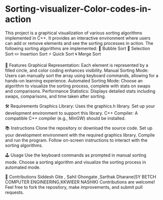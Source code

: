 
# Sorting-visualizer-Color-codes-in-action
This project is a graphical visualization of various sorting algorithms implemented in C++. It provides an interactive environment where users can add or remove elements and see the sorting processes in action. The following sorting algorithms are implemented:
🔄 Bubble Sort
📏 Selection Sort
✏️ Insertion Sort
⚡ Quick Sort
🌀 Merge Sort

🌟 Features
Graphical Representation: Each element is represented by a filled circle, and color coding enhances visibility.
Manual Sorting Mode: Users can manually sort the array using keyboard commands, allowing for a hands-on learning experience.
Automated Sorting Mode: Choose an algorithm to visualize the sorting process, complete with stats on swaps and comparisons.
Performance Statistics: Displays detailed stats including swaps, comparisons, and time taken after sorting.

🛠️ Requirements
Graphics Library: Uses the graphics.h library. Set up your development environment to support this library.
C++ Compiler: A compatible C++ compiler (e.g., MinGW) should be installed.

📚 Instructions
Clone the repository or download the source code.
Set up your development environment with the required graphics library.
Compile and run the program.
Follow on-screen instructions to interact with the sorting algorithms.

🕹️ Usage
Use the keyboard commands as prompted in manual sorting mode.
Choose a sorting algorithm and visualize the sorting process in automated mode.


🤝 Contributions
Siddesh Gite , Sahil Ghongate ,Sarthak Dharane(SY BETCH COMPUTER ENGINEERING,KKWIEER NASHIK)
Contributions are welcome! Feel free to fork the repository, make improvements, and submit pull requests.
